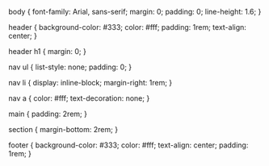 body {
    font-family: Arial, sans-serif;
    margin: 0;
    padding: 0;
    line-height: 1.6;
}

header {
    background-color: #333;
    color: #fff;
    padding: 1rem;
    text-align: center;
}

header h1 {
    margin: 0;
}

nav ul {
    list-style: none;
    padding: 0;
}

nav li {
    display: inline-block;
    margin-right: 1rem;
}

nav a {
    color: #fff;
    text-decoration: none;
}

main {
    padding: 2rem;
}

section {
    margin-bottom: 2rem;
}

footer {
    background-color: #333;
    color: #fff;
    text-align: center;
    padding: 1rem;
}
